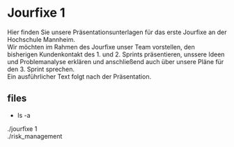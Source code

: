 <style>a {text-decoration: none;}</style>
# Jourfixe 1

Hier finden Sie unsere Präsentationsunterlagen für das erste Jourfixe an der Hochschule Mannheim.  
Wir möchten im Rahmen des Jourfixe unser Team vorstellen, den bisherigen Kundenkontakt des 1. und 2. Sprints präsentieren, unssere Ideen und Problemanalyse erklären 
und anschließend auch über unsere Pläne für den 3. Sprint sprechen.  
Ein ausführlicher Text folgt nach der Präsentation.  

## files
* ls -a  

[./jourfixe 1](./../../assets/documents/CodeOne_JF1_temp.pdf)  
[./risk_management](https://docs.google.com/spreadsheets/d/1KWmd3f5K6jiEH1-YzvcWmgIIqKQHIrXcmGTyRT89FJA/edit?usp=sharing)